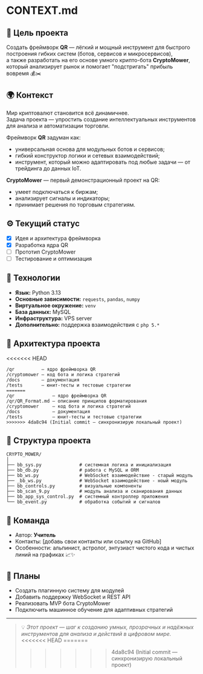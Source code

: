 # CONTEXT.md

## 🎯 Цель проекта
Создать фреймворк **QR** — лёгкий и мощный инструмент для быстрого построения гибких систем (ботов, сервисов и микросервисов),  
а также разработать на его основе умного крипто-бота **CryptoMower**, который анализирует рынок и помогает "подстригать" прибыль вовремя 💰✂️  

## 🌍 Контекст
Мир криптовалют становится всё динамичнее.  
Задача проекта — упростить создание интеллектуальных инструментов для анализа и автоматизации торговли.  

Фреймворк **QR** задуман как:
- универсальная основа для модульных ботов и сервисов;
- гибкий конструктор логики и сетевых взаимодействий;
- инструмент, который можно адаптировать под любые задачи — от трейдинга до данных IoT.

**CryptoMower** — первый демонстрационный проект на QR:
- умеет подключаться к биржам;
- анализирует сигналы и индикаторы;
- принимает решения по торговым стратегиям.

## ⚙️ Текущий статус
- [x] Идея и архитектура фреймворка  
- [x] Разработка ядра QR  
- [ ] Прототип CryptoMower  
- [ ] Тестирование и оптимизация  

## 🔧 Технологии
- **Язык:** Python 3.13  
- **Основные зависимости:** `requests`, `pandas`, `numpy`  
- **Виртуальное окружение:** `venv`  
- **База данных:** MySQL  
- **Инфраструктура:** VPS server  
- **Дополнительно:** поддержка взаимодействия с `php 5.*`  

## 🧩 Архитектура проекта
<<<<<<< HEAD
```
/qr          — ядро фреймворка QR  
/cryptomower — код бота и логика стратегий  
/docs        — документация  
/tests       — юнит-тесты и тестовые стратегии  
=======
/qr              — ядро фреймворка QR  
/qr/QR_Format.md — описание принципов форматирования  
/cryptomower     — код бота и логика стратегий  
/docs            — документация  
/tests           — юнит-тесты и тестовые стратегии
>>>>>>> 4da8c94 (Initial commit — синхронизирую локальный проект)
```

## 📁 Структура проекта
```
CRYPTO_MOWER/
│
├── bb_sys.py              # системная логика и инициализация  
├── bb_db.py               # работа с MySQL и ORM  
├── bb_ws.py               # WebSocket взаимодействие - старый модуль
├── _bb_ws.py              # WebSocket взаимодействие - ноый модуль  
├── bb_controls.py         # визуальные компоненты  
├── bb_scan_9.py           # модуль анализа и сканирования данных  
├── bb_app_sys_control.py  # системный контроллер приложения  
└── bb_event.py            # обработка событий и сигналов  
```

## 🤝 Команда
- Автор: **Учитель**  
- Контакты: [добавь свои контакты или ссылку на GitHub]  
- Особенности: альпинист, астролог, энтузиаст чистого кода и чистых линий на графиках 📈✨  

## 🚀 Планы
- Создать плагинную систему для модулей  
- Добавить поддержку WebSocket и REST API  
- Реализовать MVP бота CryptoMower  
- Подключить машинное обучение для адаптивных стратегий  

---

> 💡 *Этот проект — шаг к созданию умных, прозрачных и надёжных инструментов для анализа и действий в цифровом мире.*
<<<<<<< HEAD
=======
> 
>>>>>>> 4da8c94 (Initial commit — синхронизирую локальный проект)
